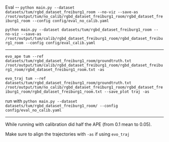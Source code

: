 Eval -- `python main.py --dataset datasets/tum/rgbd_dataset_freiburg1_room --no-viz --save-as /root/output/tum/no_calib/rgbd_dataset_freiburg1_room/rgbd_dataset_freiburg1_room --config config/eval_no_calib.yaml`

`python main.py --dataset datasets/tum/rgbd_dataset_freiburg1_room --no-viz --save-as /root/output/tum/calib/rgbd_dataset_freiburg1_room/rgbd_dataset_freiburg1_room --config config/eval_calib.yaml`

---

`evo_ape tum --ref datasets/tum/rgbd_dataset_freiburg1_room/groundtruth.txt /root/output/tum/calib/rgbd_dataset_freiburg1_room/rgbd_dataset_freiburg1_room/rgbd_dataset_freiburg1_room.txt -as`

`evo_traj tum --ref datasets/tum/rgbd_dataset_freiburg1_room/groundtruth.txt /root/output/tum/no_calib/rgbd_dataset_freiburg1_room/rgbd_dataset_freiburg1_room/rgbd_dataset_freiburg1_room.txt --save_plot traj -as`


run with `python main.py --dataset datasets/tum/rgbd_dataset_freiburg1_room/ --config config/eval_no_calib.yaml`

---

While running with calibration did half the APE (from 0.1 mean to 0.05).

Make sure to align the trajectories with `-as` if using `evo_traj` 

